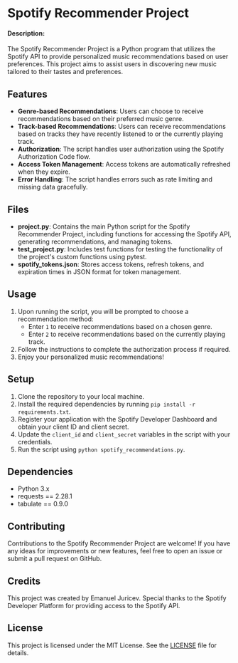# Spotify Recommender Project

#### Description:

The Spotify Recommender Project is a Python program that utilizes the Spotify API to provide personalized music recommendations based on user preferences. This project aims to assist users in discovering new music tailored to their tastes and preferences.

## Features

- **Genre-based Recommendations**: Users can choose to receive recommendations based on their preferred music genre.
- **Track-based Recommendations**: Users can receive recommendations based on tracks they have recently listened to or the currently playing track.
- **Authorization**: The script handles user authorization using the Spotify Authorization Code flow.
- **Access Token Management**: Access tokens are automatically refreshed when they expire.
- **Error Handling**: The script handles errors such as rate limiting and missing data gracefully.

## Files

- **project.py**: Contains the main Python script for the Spotify Recommender Project, including functions for accessing the Spotify API, generating recommendations, and managing tokens.
- **test_project.py**: Includes test functions for testing the functionality of the project's custom functions using pytest.
- **spotify_tokens.json**: Stores access tokens, refresh tokens, and expiration times in JSON format for token management.

## Usage

1. Upon running the script, you will be prompted to choose a recommendation method:
   - Enter `1` to receive recommendations based on a chosen genre.
   - Enter `2` to receive recommendations based on the currently playing track.
2. Follow the instructions to complete the authorization process if required.
3. Enjoy your personalized music recommendations!

## Setup

1. Clone the repository to your local machine.
2. Install the required dependencies by running `pip install -r requirements.txt`.
3. Register your application with the Spotify Developer Dashboard and obtain your client ID and client secret.
4. Update the `client_id` and `client_secret` variables in the script with your credentials.
5. Run the script using `python spotify_recommendations.py`.

## Dependencies

- Python 3.x
- requests == 2.28.1
- tabulate == 0.9.0

## Contributing

Contributions to the Spotify Recommender Project are welcome! If you have any ideas for improvements or new features, feel free to open an issue or submit a pull request on GitHub.

## Credits

This project was created by Emanuel Juricev. Special thanks to the Spotify Developer Platform for providing access to the Spotify API.

## License

This project is licensed under the MIT License. See the [LICENSE](LICENSE) file for details.
